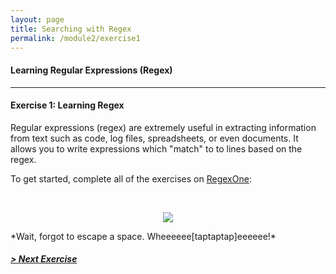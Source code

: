 ```yaml
---
layout: page
title: Searching with Regex
permalink: /module2/exercise1
---
```


#### Learning Regular Expressions (Regex)
---

#### Exercise 1: Learning Regex

Regular expressions (regex) are extremely useful in extracting information from text such as code, log files, spreadsheets, or even documents. It allows you to write expressions which "match" to to lines based on the regex.

To get started, complete all of the exercises on [RegexOne](https://regexone.com/):

<br>

<p align="center">
 <img src="https://imgs.xkcd.com/comics/regular_expressions.png" />
</p>
*Wait, forgot to escape a space. Wheeeeee[taptaptap]eeeeee!*

<br>

##### [> Next Exercise](/module2/exercise2)

<br>
<br>
<br>
